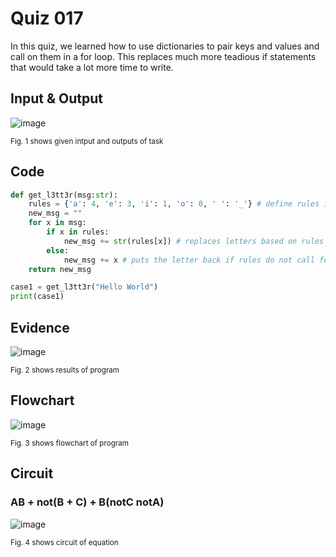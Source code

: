 # Quiz 017
In this quiz, we learned how to use dictionaries to pair keys and values and call on them in a for loop. This replaces much more teadious if statements that would take a lot more time to write.

## Input & Output
![image](https://github.com/Amine-Itani/Unit-1/assets/123438294/ac81c00c-7187-49f3-866f-20adb516f54f)

<sub>Fig. 1 shows given intput and outputs of task
## Code

```py
def get_l3tt3r(msg:str):
    rules = {'a': 4, 'e': 3, 'i': 1, 'o': 0, ' ': '_'} # define rules in dictionary
    new_msg = "" 
    for x in msg:
        if x in rules:
            new_msg += str(rules[x]) # replaces letters based on rules
        else:
            new_msg += x # puts the letter back if rules do not call for change
    return new_msg

case1 = get_l3tt3r("Hello World")
print(case1)
```

## Evidence
![image](https://github.com/Amine-Itani/Unit-1/assets/123438294/ec5e45c2-ab70-4fbf-98c6-48a222f75052)

<sub>Fig. 2 shows results of program

## Flowchart
![image](https://github.com/Amine-Itani/Unit-1/assets/123438294/064a8cae-d2e8-4db2-908f-f8c6438e73be)

<sub>Fig. 3 shows flowchart of program

## Circuit
### AB + not(B + C) + B(notC notA)

![image](https://github.com/Amine-Itani/Quizzes/assets/123438294/6d7ee07b-a9ad-4797-8a12-488620e4480e)


<sub>Fig. 4 shows circuit of equation
